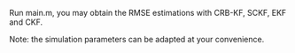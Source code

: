 Run main.m, you may obtain the RMSE estimations with CRB-KF, SCKF, EKF and CKF.

Note: the simulation parameters can be adapted at your convenience.
